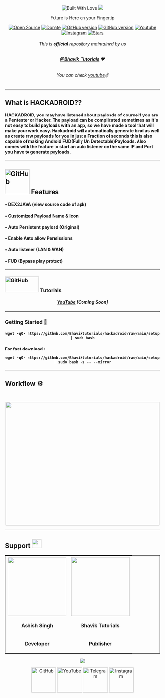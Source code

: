 <p align="center"><img title="Built With Love" src="https://forthebadge.com/images/badges/powered-by-black-magic.svg"> </a>

  <img src="https://user-images.githubusercontent.com/64035221/113548046-803a2400-960c-11eb-9db5-856517891b85.gif">
<p align="center">
Future is Here on your Fingertip

<p align="center"><a href="https://github.com/Bhaviktutorials"><img title="Open Source" src="https://img.shields.io/badge/Open%20Source-%E2%99%A5-red" ></a>
 <a href="https://paypal.me/bhavikoza"><img title="Donate" src="https://img.shields.io/badge/Donate-PayPal-blue" ></a>
 <a href="https://github.com/Bhaviktutorials/hackadroid"><img title="GitHub version" src="https://d25lcipzij17d.cloudfront.net/badge.svg?id=gh&type=6&v=1.0.0&x2=0" ></a>
<a href="https://github.com/Bhaviktutorials"><img title="GitHub version" src="https://img.shields.io/github/license/Bhaviktutorials/hackadroid?color=Brightgree" ></a>
 <a href="https://www.youtube.com/channel/UCMhYgk0-nIHHtnRNkL9zpgQ"><img alt="Youtube" src="https://img.shields.io/badge/Youtube-Bhavik Tutorials-green"/></a>
 <a href="https://instagram.com/bhavik_tutorials"><img alt="Instagram" src="https://img.shields.io/badge/Instagram-Bhavik_Tutorials-ff69b4"/></a>
 <a href="https://github.com/Bhaviktutorials"><img title="Stars" src="https://img.shields.io/github/stars/Bhaviktutorials/hackadroid?style=social" ></a>
</p>

###### <p align="center">*This is **official** repository maintained by us*
######  <p align="center">*[**@Bhavik_Tutorials**](https://www.instagram.com/bhavik_tutorials/) ❤️*
######  <p align="center">*You can check [youtube](https://www.youtube.com/channel/UCMhYgk0-nIHHtnRNkL9zpgQ)✌*
---
## What is **HACKADROID**??
####  HACKADROID, you may have listened about payloads of course if you are a Pentester or Hacker. The payload can be complicated sometimes as it's not easy to build payloads with an app, so we have made a tool that will make your work easy. Hackadroid will automatically generate bind as well as create raw payloads for you in just a Fraction of seconds this is also capable of making Android FUD(Fully Un Detectable)Payloads. Also comes with the feature to start an auto listener on the same IP and Port you have to generate payloads.

---
##  <img src="https://media.giphy.com/media/l1J9Jso7LPhtYWEKI/giphy.gif" alt="GitHub" width="80" height="80"> Features
#### • DEX2JAVA (view source code of apk) </p>
#### • Customized Payload Name & Icon </p>
#### • Auto Persistent payload (Original) </p>
#### • Enable Auto allow Permissions </p>
#### • Auto listener (LAN & WAN) </p>
#### • FUD (Bypass play protect) </p>
---
###  <img src="https://media.giphy.com/media/13Nc3xlO1kGg3S/giphy.gif" alt="GitHub" width="110" height="50"> Tutorials

##### <p align="center"> [YouTube](https://www.youtube.com/watch?v=_OWkSxIzTTg&t=8s) [Coming Soon]
---
### Getting Started 🦸

#### <p align="center"> ```wget -qO- https://github.com/Bhaviktutorials/hackadroid/raw/main/setup | sudo bash```

#### For fast download : <p align="center"> ```wget -qO- https://github.com/Bhaviktutorials/hackadroid/raw/main/setup | sudo bash -s -- --mirror```
***
##  Workflow ⚙️
<br>
<p align="center"> <img src="https://user-images.githubusercontent.com/64035221/112498824-e6bd7780-8dac-11eb-9b90-2df342283539.gif" width="500" height="400">


***
## Support <img src="https://user-images.githubusercontent.com/64035221/113476039-61b21c80-9496-11eb-93d1-97a97f6acaa6.png" width="30" height="30">
<table align="center" style="border:1px solid black;margin-left:auto;margin-right:auto;">
  <tr>
    <th><img src="https://user-images.githubusercontent.com/64035221/112847573-d535e180-90c4-11eb-8a9a-dc1dfe06a675.png" width="190" height="190"></th>
    <th><img src="https://user-images.githubusercontent.com/64035221/112848945-3a3e0700-90c6-11eb-9c6b-db74023fe3f2.png" width="190" height="190"></th>
  </tr>
  <tr>
    <td><p align="center"><b>Ashish Singh</b></td>
    <td><p align="center"><b>Bhavik Tutorials</b></td>
  </tr>
  <tr>
    <td><p align="center"><b>Developer</b></td>
    <td><p align="center"><b>Publisher</b></td>
  </tr>
</table>
<p align="center">
<a href="https://www.buymeacoffee.com/BhavikTutorials"><img src="https://img.buymeacoffee.com/button-api/?text=Buy me a Redbull&emoji=&slug=BhavikTutorials&button_colour=2ff22c&font_colour=000000&font_family=Lato&outline_colour=000000&coffee_colour=FFDD00"></a>
  
<p align="center"><a href="https://github.com/Bhaviktutorials/"><img src="https://user-images.githubusercontent.com/64035221/96459220-834c7e00-123f-11eb-8417-534058a7ba62.png" alt="GitHub" width="80" height="80">
<a href="https://www.youtube.com/channel/UCMhYgk0-nIHHtnRNkL9zpgQ"><img src="https://user-images.githubusercontent.com/64035221/96456596-4f238e00-123c-11eb-821e-85e9aaa3faec.png" alt="YouTube" width="80" height="80">
<a href="https://t.me/bhaviktutorial"><img src="https://user-images.githubusercontent.com/64035221/113977119-b91e0700-985f-11eb-9418-eab91ff1540e.png" alt="Telegram" width="80" height="">
<a href="https://www.instagram.com/bhavik_tutorials/"><img src="https://user-images.githubusercontent.com/64035221/113977904-e61ee980-9860-11eb-82d1-9ebd795c8138.png" alt="Instagram" width="80" height="">
